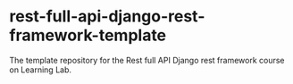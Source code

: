 # rest-full-api-django-rest-framework-template
The template repository for the Rest full API Django rest framework course on Learning Lab.
